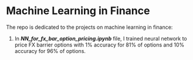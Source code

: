 # Machine Learning in Finance

The repo is dedicated to the projects on machine learning in finance:

1) In ***NN_for_fx_bar_option_pricing.ipynb*** file, I trained neural network to price FX barrier options with 1% accuracy for 81% of options and 10% accuracy for 96% of options.
